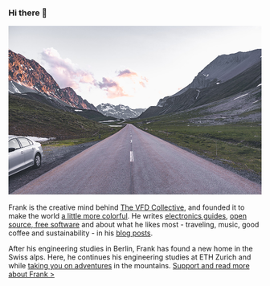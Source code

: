 ### Hi there 👋

![Title image](https://github.com/hey-frnk/hey-frnk/raw/master/blog/title.jpg)

Frank is the creative mind behind [The VFD Collective](https://www.thevfdcollective.com/), and founded it to make the world [a little more colorful](https://www.thevfdcollective.com/fluorescence). He writes [electronics guides](https://www.instructables.com/member/Kesselwagen/), [open source, free software](http://github.com/hey-frnk) and about what he likes most - traveling, music, good coffee and sustainability - in his [blog posts](https://www.thevfdcollective.com/home).

After his engineering studies in Berlin, Frank has found a new home in the Swiss alps. Here, he continues his engineering studies at ETH Zurich and while [taking you on adventures](https://www.instagram.com/am386/) in the mountains. [Support and read more about Frank >](https://www.thevfdcollective.com/home)

<!--
**hey-frnk/hey-frnk** is a ✨ _special_ ✨ repository because its `README.md` (this file) appears on your GitHub profile.

Here are some ideas to get you started:

- 🔭 I’m currently working on ...
- 🌱 I’m currently learning ...
- 👯 I’m looking to collaborate on ...
- 🤔 I’m looking for help with ...
- 💬 Ask me about ...
- 📫 How to reach me: ...
- 😄 Pronouns: ...
- ⚡ Fun fact: ...
-->
